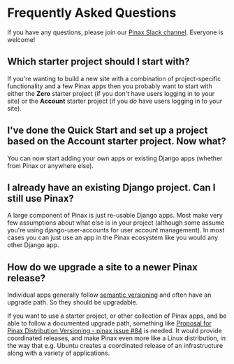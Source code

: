 # Frequently Asked Questions

If you have any questions, please join our [Pinax Slack channel](http://slack.pinaxproject.com). Everyone is welcome!

## Which starter project should I start with?

If you're wanting to build a new site with a combination of project-specific functionality and a few Pinax apps then you probably want to start with either the **Zero** starter project (if you don't have users logging in to your site) or the **Account** starter project (if you *do* have users logging in to your site).

## I've done the Quick Start and set up a project based on the Account starter project. Now what?

You can now start adding your own apps or existing Django apps (whether from Pinax or anywhere else).

## I already have an existing Django project. Can I still use Pinax?

A large component of Pinax is just re-usable Django apps. Most make very few assumptions about what else is in your project (although some assume you're using django-user-accounts for user account management). In most cases you can just use an app in the Pinax ecosystem like you would any other Django app.

## How do we upgrade a site to a newer Pinax release?

Individual apps generally follow [semantic versioning](http://semver.org/) and often have an upgrade path.  So they should be upgradable.

If you want to use a starter project, or other collection of Pinax apps, and be able to follow a documented upgrade path, something like [Proposal for Pinax Distribution Versioning - pinax issue #84](https://github.com/pinax/pinax/issues/84) is needed.  It would provide coordinated releases, and make Pinax even more like a Linux distribution, in the way that e.g. Ubuntu creates a coordinated release of an infrastructure along with a variety of applications.
